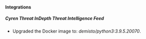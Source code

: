 #### Integrations
##### Cyren Threat InDepth Threat Intelligence Feed
- Upgraded the Docker image to: *demisto/python3:3.9.5.20070*.
